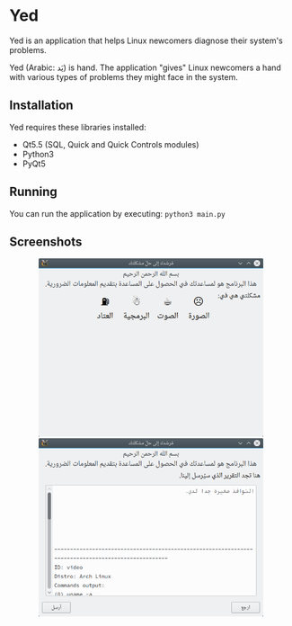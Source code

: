 # Yed
Yed is an application that helps Linux newcomers diagnose their system's problems.

Yed (Arabic: يَد) is hand. The application "gives" Linux newcomers a hand with various types of problems they might face in the system.

## Installation
Yed requires these libraries installed:
* Qt5.5 (SQL, Quick and Quick Controls modules)
* Python3
* PyQt5

## Running
You can run the application by executing: `python3 main.py`

## Screenshots
<p align="center">
<img src="https://raw.githubusercontent.com/SafaAlfulaij/Yed/master/screenshots/mainWindow.png" width="400">
<img src="https://raw.githubusercontent.com/SafaAlfulaij/Yed/master/screenshots/overviewPage.png" width="400">
</p>